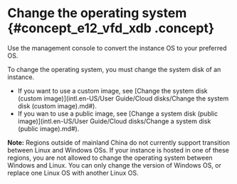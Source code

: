 # Change the operating system {#concept_e12_vfd_xdb .concept}

Use the management console to convert the instance OS to your preferred OS.

To change the operating system, you must change the system disk of an instance.

-   If you want to use a custom image, see [Change the system disk \(custom image\)](intl.en-US/User Guide/Cloud disks/Change the system disk (custom image).md#).
-   If you wan to use a public image, see [Change a system disk \(public image\)](intl.en-US/User Guide/Cloud disks/Change a system disk (public image).md#).

**Note:** Regions outside of mainland China do not currently support transition between Linux and Windows OSs. If your instance is hosted in one of these regions, you are not allowed to change the operating system between Windows and Linux. You can only change the version of Windows OS, or replace one Linux OS with another Linux OS.

